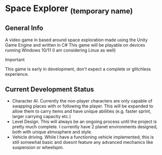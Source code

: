 # Space Explorer <sub>(temporary name)</sub>

## General Info
A video game in based around space exploration made using the Unity Game Engine and written in C#
This game will be playable on devices running Windows 10/11 (I am considering Linux as well)

> [!IMPORTANT]
> This game is early in development, don't expect a complete or glitchless experience.

## Current Development Status
- Character AI. Currently the non-player characters are only capable of swapping places with or following the player. This will be expanded to allow them to carry items and have unique abilities (e.g. faster sprint, larger carrying capacity etc.)
- Level Design. This will always be an ongoing process until the project is pretty much complete. I currently have 2 planet environments designed, both with unique atmosphere and style.
- Vehicle driving. While I have a functioning vehicle implemented, this is still somewhat basic and doesnt feature any advanced mechanics like suspension or wheelspin.
